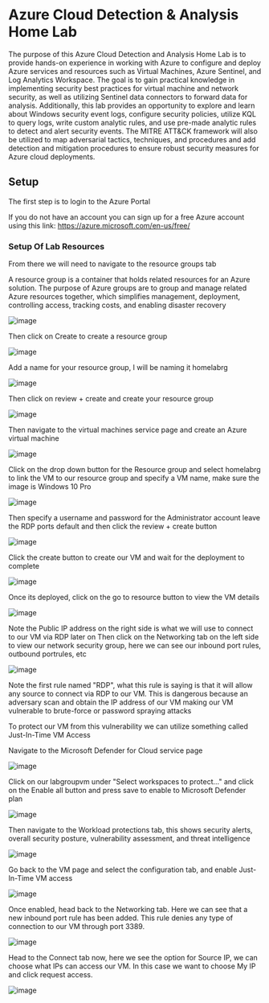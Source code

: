 # Azure Cloud Detection & Analysis Home Lab

The purpose of this Azure Cloud Detection and Analysis Home Lab is to provide hands-on experience in working with Azure to configure and deploy Azure services and resources such as Virtual Machines, Azure Sentinel, and Log Analytics Workspace. The goal is to gain practical knowledge in implementing security best practices for virtual machine and network security, as well as utilizing Sentinel data connectors to forward data for analysis. Additionally, this lab provides an opportunity to explore and learn about Windows security event logs, configure security policies, utilize KQL to query logs, write custom analytic rules, and use pre-made analytic rules to detect and alert security events. The MITRE ATT&CK framework will also be utilized to map adversarial tactics, techniques, and procedures and add detection and mitigation procedures to ensure robust security measures for Azure cloud deployments.

## Setup

The first step is to login to the Azure Portal

If you do not have an account you can sign up for a free Azure account using this link:
https://azure.microsoft.com/en-us/free/

### Setup Of Lab Resources
From there we will need to navigate to the resource groups tab

A resource group is a container that holds related resources for an Azure solution. The purpose of Azure groups are to group and manage related Azure resources together, which simplifies management, deployment, controlling access, tracking costs, and enabling disaster recovery

![image](https://user-images.githubusercontent.com/118394420/221387177-f3f94133-72ef-4fb3-a131-ddf261530c35.png)

Then click on Create to create a resource group

![image](https://user-images.githubusercontent.com/118394420/221387262-11cdfb2f-852c-4db4-a3cd-5709117d0eec.png)

Add a name for your resource group, I will be naming it homelabrg

![image](https://user-images.githubusercontent.com/118394420/221387271-60f4a1f6-1965-4349-8bdd-df2a7a3b1ec7.png)

Then click on review + create and create your resource group

![image](https://user-images.githubusercontent.com/118394420/221387348-3353f52b-06c8-4d40-b9a1-200df9001dff.png)

Then navigate to the virtual machines service page and create an Azure virtual machine

![image](https://user-images.githubusercontent.com/118394420/221387476-4ae4d703-99c7-46a5-ba0b-5bf7269149a5.png)

Click on the drop down button for the Resource group and select homelabrg to link the VM to our resource group and specify a VM name, make sure the image is Windows 10 Pro

![image](https://user-images.githubusercontent.com/118394420/221387598-a5fdbb43-0b31-48f1-bede-fd3c6f345200.png)

Then specify a username and password for the Administrator account leave the RDP ports default and then click the review + create button

![image](https://user-images.githubusercontent.com/118394420/221387662-1c6c6917-c1ac-4c3c-8698-988b5c3e9b5f.png)

Click the create button to create our VM and wait for the deployment to complete

![image](https://user-images.githubusercontent.com/118394420/221387733-732c8c95-61ee-4ac9-86a1-c1f3d071ff4b.png)

Once its deployed, click on the go to resource button to view the VM details

![image](https://user-images.githubusercontent.com/118394420/221387801-eb62fadb-fab1-49fa-ae92-65ec53022b47.png)

Note the Public IP address on the right side is what we will use to connect to our VM via RDP later on
Then click on the Networking tab on the left side to view our network security group, here we can see our inbound port rules, outbound portrules, etc

![image](https://user-images.githubusercontent.com/118394420/221387829-77d58a37-4848-4871-bdc9-23e900100f76.png)

Note the first rule named "RDP", what this rule is saying is that it will allow any source to connect via RDP to our VM. This is dangerous because an adversary scan and obtain the IP address of our VM making our VM vulnerable to brute-force or password spraying attacks

To protect our VM from this vulnerability we can utilize something called Just-In-Time VM Access

Navigate to the Microsoft Defender for Cloud service page

![image](https://user-images.githubusercontent.com/118394420/221388084-51f634b3-eb6d-48c8-be16-15a82d77bc58.png)

Click on our labgroupvm under "Select workspaces to protect..." and click on the Enable all button and press save to enable to Microsoft Defender plan

![image](https://user-images.githubusercontent.com/118394420/221388125-ec48cb22-a968-4e5a-9e7f-5767afc91994.png)

Then navigate to the Workload protections tab, this shows security alerts, overall security posture, vulnerability assessment, and threat intelligence

![image](https://user-images.githubusercontent.com/118394420/221388240-e206172c-a184-4f72-b38f-017a179f2bd4.png)

Go back to the VM page and select the configuration tab, and enable Just-In-Time VM access

![image](https://user-images.githubusercontent.com/118394420/221388310-bd7b8c16-e47e-4d58-89f1-2d70f82a3201.png)

Once enabled, head back to the Networking tab. Here we can see that a new inbound port rule has been added. This rule denies any type of connection to our VM through port 3389.

![image](https://user-images.githubusercontent.com/118394420/221388367-e30c6e16-92b5-43d6-8f47-b0bf75b99933.png)

Head to the Connect tab now, here we see the option for Source IP, we can choose what IPs can access our VM. In this case we want to choose My IP and click request access.

![image](https://user-images.githubusercontent.com/118394420/221388752-031c60a7-e793-413c-bf63-39e5ee06e942.png)
